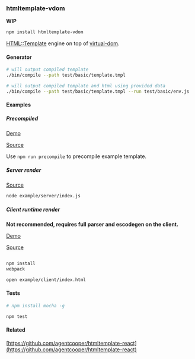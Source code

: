 ### htmltemplate-vdom

**WIP**

```bash
npm install htmltemplate-vdom
```

[HTML::Template](http://search.cpan.org/~samtregar/HTML-Template/Template.pm) engine on top of [virtual-dom](https://github.com/Matt-Esch/virtual-dom).

#### Generator

```bash
# will output compiled template
./bin/compile --path test/basic/template.tmpl

# will output compiled template and html using provided data
./bin/compile --path test/basic/template.tmpl --run test/basic/env.js
```

#### Examples

##### Precompiled

[Demo](http://agentcooper.github.io/htmltemplate-vdom/example/precompiled/)

[Source](example/precompiled/index.html)

Use `npm run precompile` to precompile example template.

##### Server render

[Source](example/server/index.js)

```bash
node example/server/index.js
```

##### Client runtime render

**Not recommended, requires full parser and escodegen on the client.**

[Demo](http://agentcooper.github.io/htmltemplate-vdom/example/client/)

[Source](example/client/index.html)

```bash

npm install
webpack

open example/client/index.html
```

#### Tests

```bash
# npm install mocha -g

npm test
```

#### Related

[https://github.com/agentcooper/htmltemplate-react](https://github.com/agentcooper/htmltemplate-react)
